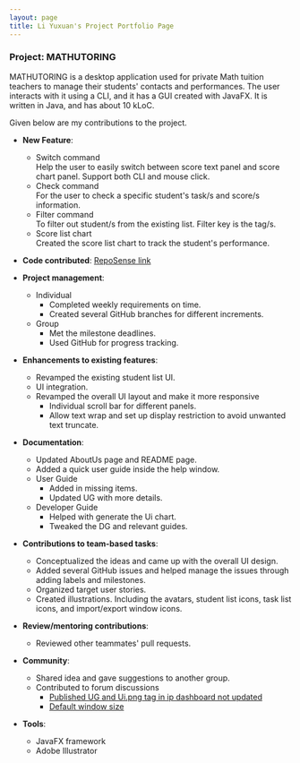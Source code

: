 ```yaml
---
layout: page
title: Li Yuxuan's Project Portfolio Page
---
```


### Project: MATHUTORING

MATHUTORING is a desktop application used for private Math tuition teachers to manage their students' contacts and performances. The user interacts with it using a CLI, and it has a GUI created with JavaFX. It is written in Java, and has about 10 kLoC.

Given below are my contributions to the project.

* **New Feature**:
    * Switch command<br>
  Help the user to easily switch between score text panel and score chart panel. Support both CLI and mouse click.
    * Check command<br>
  For the user to check a specific student's task/s and score/s information.
    * Filter command<br>
  To filter out student/s from the existing list. Filter key is the tag/s.
    * Score list chart<br>
  Created the score list chart to track the student's performance. 

* **Code contributed**: [RepoSense link](https://nus-cs2103-ay2223s2.github.io/tp-dashboard/?search=carrieli1015&breakdown=true&sort=groupTitle%20dsc&sortWithin=title&since=2023-02-17&timeframe=commit&mergegroup=&groupSelect=groupByRepos&checkedFileTypes=docs~functional-code~test-code~other)

* **Project management**:
    * Individual
      * Completed weekly requirements on time. 
      * Created several GitHub branches for different increments.
    * Group
      * Met the milestone deadlines. 
      * Used GitHub for progress tracking. 

* **Enhancements to existing features**:
    * Revamped the existing student list UI.
    * UI integration.
    * Revamped the overall UI layout and make it more responsive
      * Individual scroll bar for different panels.
      * Allow text wrap and set up display restriction to avoid unwanted text truncate.

* **Documentation**:
    * Updated AboutUs page and README page.
    * Added a quick user guide inside the help window.
    * User Guide
      * Added in missing items.
      * Updated UG with more details.
    * Developer Guide
      * Helped with generate the Ui chart.
      * Tweaked the DG and relevant guides.

* **Contributions to team-based tasks**:
    * Conceptualized the ideas and came up with the overall UI design.
    * Added several GitHub issues and helped manage the issues through adding labels and milestones.
    * Organized target user stories. 
    * Created illustrations. Including the avatars, student list icons, task list icons, and import/export window icons.

* **Review/mentoring contributions**:
  * Reviewed other teammates' pull requests.

* **Community**:
    * Shared idea and gave suggestions to another group.
    * Contributed to forum discussions
      * [Published UG and Ui.png tag in ip dashboard not updated](https://github.com/nus-cs2103-AY2223S2/forum/issues/206)
      * [Default window size](https://github.com/nus-cs2103-AY2223S2/forum/issues/290)

* **Tools**:
    * JavaFX framework
    * Adobe Illustrator
